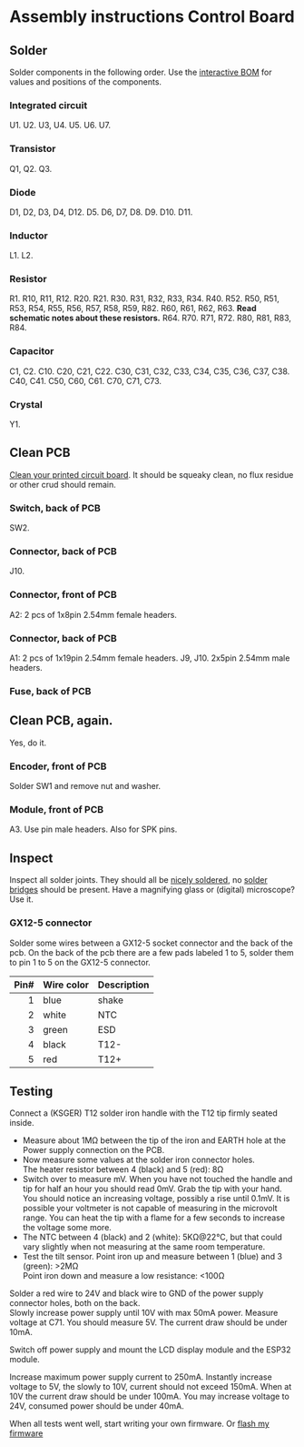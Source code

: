 # Assembly instructions Control Board

## Solder

Solder components in the following order.
Use the [interactive BOM](bom/ibom.html) for values and positions of the components.

### Integrated circuit

U1.
U2.
U3, U4.
U5.
U6.
U7.

### Transistor

Q1, Q2.
Q3.

### Diode

D1, D2, D3, D4, D12.
D5.
D6, D7, D8.
D9.
D10.
D11.

### Inductor

L1.
L2.

### Resistor

R1.
R10, R11, R12.
R20.
R21.
R30.
R31, R32, R33, R34.
R40.
R52.
R50, R51, R53, R54, R55, R56, R57, R58, R59, R82.
R60, R61, R62, R63. **Read schematic notes about these resistors.**
R64.
R70.
R71, R72.
R80, R81, R83, R84.

### Capacitor

C1, C2.
C10.
C20, C21, C22.
C30, C31, C32, C33, C34, C35, C36, C37, C38.
C40, C41.
C50, C60, C61.
C70, C71, C73.

### Crystal

Y1.

## Clean PCB

[Clean your printed circuit board](http://letmegooglethat.com/?q=how+to+clean+flux+after+soldering). It should be squeaky clean, no flux residue or other crud should remain.

### Switch, back of PCB

SW2.

### Connector, back of PCB

J10.

### Connector, front of PCB

A2: 2 pcs of 1x8pin 2.54mm female headers.

### Connector, back of PCB

A1: 2 pcs of 1x19pin 2.54mm female headers.
J9, J10. 2x5pin 2.54mm male headers.

### Fuse, back of PCB

## Clean PCB, again.

Yes, do it.

### Encoder, front of PCB

Solder SW1 and remove nut and washer.

### Module, front of PCB

A3. Use pin male headers. Also for SPK pins.

## Inspect

Inspect all solder joints. They should all be [nicely soldered](https://www.google.com/search?q=proper+solder+joint), no [solder bridges](https://www.google.com/search?q=picture+of+a+solder+bridge) should be present. Have a magnifying glass or (digital) microscope? Use it.

### GX12-5 connector

Solder some wires between a GX12-5 socket connector and the back of the pcb. On the back of the pcb there are a few pads labeled 1 to 5, solder them to pin 1 to 5 on the GX12-5 connector.

| Pin#  | Wire color    | Description   |
| --:   | --            | --            |
| 1     | blue          | shake         |
| 2     | white         | NTC           |
| 3     | green         | ESD           |
| 4     | black         | T12-          |
| 5     | red           | T12+          |

## Testing

Connect a (KSGER) T12 solder iron handle with the T12 tip firmly seated inside.

- Measure about 1MΩ between the tip of the iron and EARTH hole at the Power supply connection on the PCB.
- Now measure some values at the solder iron connector holes.\
The heater resistor between 4 (black) and 5 (red): 8Ω
- Switch over to measure mV. When you have not touched the handle and tip for half an hour you should read 0mV. Grab the tip with your hand. You should notice an increasing voltage, possibly a rise until 0.1mV. It is possible your voltmeter is not capable of measuring in the microvolt range. You can heat the tip with a flame for a few seconds to increase the voltage some more.
- The NTC between 4 (black) and 2 (white): 5KΩ@22°C, but that could vary slightly when not measuring at the same room temperature.
- Test the tilt sensor. Point iron up and measure between 1 (blue) and 3 (green): >2MΩ\
Point iron down and measure a low resistance: <100Ω

Solder a red wire to 24V and black wire to GND of the power supply connector holes, both on the back.\
Slowly increase power supply until 10V with max 50mA power. Measure voltage at C71. You should measure 5V. The current draw should be under 10mA.

Switch off power supply and mount the LCD display module and the ESP32 module.

Increase maximum power supply current to 250mA. Instantly increase voltage to 5V, the slowly to 10V, current should not exceed 150mA. When at 10V the current draw should be under 100mA.
You may increase voltage to 24V, consumed power should be under 40mA.

When all tests went well, start writing your own firmware. Or [flash my firmware](https://github.com/atoomnetmarc/IoT12-firmware)
